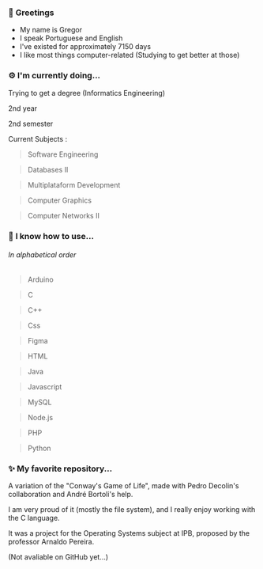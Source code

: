 ### 👋 **Greetings**
- My name is Gregor
- I speak Portuguese and English
- I've existed for approximately 7150 days
- I like most things computer-related (Studying to get better at those)

### ⚙ **I'm currently doing...**
Trying to get a degree (Informatics Engineering)

 2nd year

 2nd semester

 Current Subjects :

 > Software Engineering

 > Databases II

 > Multiplataform Development

 > Computer Graphics

 > Computer Networks II

### 💾 **I know how to use...**
###### _In alphabetical order_
> Arduino

> C

> C++

> Css

> Figma

> HTML

> Java

> Javascript

> MySQL

> Node.js

> PHP

> Python

### ✨ **My favorite repository...**
A variation of the "Conway's Game of Life", made with Pedro Decolin's collaboration and André Bortoli's help.

I am very proud of it (mostly the file system), and I really enjoy working with the C language.

It was a project for the Operating Systems subject at IPB, proposed by the professor Arnaldo Pereira.

(Not avaliable on GitHub yet...)

<!--
**GregorUmbelino/GregorUmbelino** is a ✨ _special_ ✨ repository because its `README.md` (this file) appears on your GitHub profile.

Here are some ideas to get you started:

- 🔭 I’m currently working on ...
- 🌱 I’m currently learning ...
- 👯 I’m looking to collaborate on ...
- 🤔 I’m looking for help with ...
- 💬 Ask me about ...
- 📫 How to reach me: ...
- 😄 Pronouns: ...
- ⚡ Fun fact: ...
### 📫 **Would like to message me?**
Feel free to send me an email (emaildogregor@gmail.com)

Maybe it will take a while, but I will try to reply ASAP
-->
